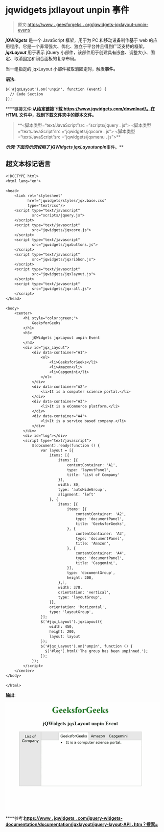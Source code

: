 # jqwidgets jxllayout unpin 事件

> 原文:[https://www . geesforgeks . org/jqwidgets-jqxlayout-unpin-event/](https://www.geeksforgeeks.org/jqwidgets-jqxlayout-unpin-event/)

***jQWidgets*** 是一个 JavaScript 框架，用于为 PC 和移动设备制作基于 web 的应用程序。它是一个非常强大、优化、独立于平台并且得到广泛支持的框架。 ***jqxLayout*** 用于表示 jQuery 小部件，该部件用于创建具有嵌套、调整大小、固定、取消固定和闭合面板的复杂布局。

当一组指定的 jqxLayout 小部件被取消固定时，触发**事件。**

****语法:****

```
$('#jqxLayout').on('unpin', function (event) {
  // Code Section
});
```

****链接文件:**从给定链接下载 https://www.jqwidgets.com/download/。在 HTML 文件中，找到下载文件夹中的脚本文件。**

> <link rel="”stylesheet”" href="”jqwidgets/styles/jqx.base.css”" type="”text/css”"> **<脚本类型=“text/JavaScript”src =“scripts/jquery . js”></脚本>
> <脚本类型=“text/JavaScript”src =“jqwidgets/jqxcore . js”></脚本>
> <脚本类型=“text/JavaScript”src =“jqwidgets/jqxmenu . js”>**

****示例:**下面的示例说明了 jQWidgets jqxLayout***unpin***事件。**

## **超文本标记语言**

```
<!DOCTYPE html>
<html lang="en">

<head>
    <link rel="stylesheet" 
          href="jqwidgets/styles/jqx.base.css" 
          type="text/css"/>
    <script type="text/javascript" 
            src="scripts/jquery.js">
    </script>
    <script type="text/javascript" 
            src="jqwidgets/jqxcore.js">
    </script>
    <script type="text/javascript" 
            src="jqwidgets/jqxbuttons.js">
    </script>
    <script type="text/javascript" 
            src="jqwidgets/jqxribbon.js">
    </script>
    <script type="text/javascript" 
            src="jqwidgets/jqxlayout.js">
    </script>
    <script type="text/javascript" 
            src="jqwidgets/jqx-all.js">
    </script>
</head>

<body>
    <center>
        <h1 style="color:green;">
            GeeksforGeeks
        </h1>
        <h3>
            jQWidgets jqxLayout unpin Event
        </h3>
        <div id="jqx_Layout">
            <div data-container="A1">
                <ol>
                    <li>GeeksforGeeks</li>
                    <li>Amazon</li>
                    <li>Capgemini</li>
                </ol>
            </div>
            <div data-container="A2">
                <li>It is a computer science portal.</li>
            </div>
            <div data-container="A3">
                <li>It is a eCommerce platform.</li>
            </div>
            <div data-container="A4">
                <li>It is a service based company.</li>
            </div>
        </div>
        <div id="log"></div>
        <script type="text/javascript">
            $(document).ready(function () {
                var layout = [{
                    items: [{
                        items: [{
                            contentContainer: 'A1',
                            type: 'layoutPanel',
                            title: 'List of Company'
                        }],
                        width: 80,
                        type: 'autoHideGroup',
                        alignment: 'left'
                    }, {
                        items: [{
                            items: [{
                                contentContainer: 'A2',
                                type: 'documentPanel',
                                title: 'GeeksforGeeks',
                            }, {
                                contentContainer: 'A3',
                                type: 'documentPanel',
                                title: 'Amazon',
                            }, {
                                contentContainer: 'A4',
                                type: 'documentPanel',
                                title: 'Capgemini',
                            }],
                            type: 'documentGroup',
                            height: 200,
                        },],
                        width: 370,
                        orientation: 'vertical',
                        type: 'layoutGroup',
                    }],
                    orientation: 'horizontal',
                    type: 'layoutGroup',
                }];
                $('#jqx_Layout').jqxLayout({
                    width: 450,
                    height: 200,
                    layout: layout
                });
                $('#jqx_Layout').on('unpin', function () {
                  $("#log").html('The group has been unpinned.');
                });
            });
        </script>
    </center>
</body>

</html>
```

****输出:****

**![](img/5cdb37dc6a19227ae5c2ac23369cb42e.png)**

****参考:**[https://www . jqwidgets . com/jquery-widgets-documentation/documentation/jqxlayout/jquery-layout-API . htm？搜索=](https://www.jqwidgets.com/jquery-widgets-documentation/documentation/jqxlayout/jquery-layout-api.htm?search=)**